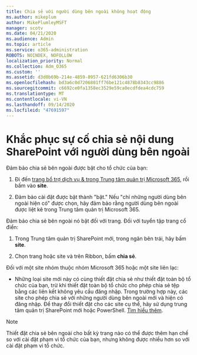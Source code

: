 ```yaml
---
title: Chia sẻ với người dùng bên ngoài không hoạt động
ms.author: mikeplum
author: MikePlumleyMSFT
manager: scotv
ms.date: 04/21/2020
ms.audience: Admin
ms.topic: article
ms.service: o365-administration
ROBOTS: NOINDEX, NOFOLLOW
localization_priority: Normal
ms.collection: Adm_O365
ms.custom: ''
ms.assetid: d3d0b69b-214e-4859-8957-621fd6306b30
ms.openlocfilehash: bd3a6c0d7206801ff76be121c4878b8343cc9886
ms.sourcegitcommit: c6692ce0fa1358ec3529e59ca0ecdfdea4cdc759
ms.translationtype: MT
ms.contentlocale: vi-VN
ms.lasthandoff: 09/14/2020
ms.locfileid: "47691597"
---
```

# <a name="fix-problems-sharing-sharepoint-content-with-external-users"></a>Khắc phục sự cố chia sẻ nội dung SharePoint với người dùng bên ngoài

Đảm bảo chia sẻ bên ngoài được bật cho tổ chức của bạn:
  
1. Đi đến [trang bổ trợ dịch vụ &amp; trong Trung tâm quản trị Microsoft 365](https://portal.office.com/adminportal/home#/Settings/ServicesAndAddIns), rồi bấm vào **site**.
    
2. Đảm bảo cài đặt được bật thành "bật." Nếu "chỉ những người dùng bên ngoài hiện có" được chọn, hãy đảm bảo rằng người dùng bên ngoài được liệt kê trong Trung tâm quản trị Microsoft 365.
    
Đảm bảo chia sẻ bên ngoài nó bật đối với trang. Đối với tuyển tập trang cổ điển:
  
1. Trong Trung tâm quản trị SharePoint mới, trong ngăn bên trái, hãy bấm **site**.
    
2. Chọn trang hoặc site và trên Ribbon, bấm **chia sẻ**.
    
Đối với một site nhóm thuộc nhóm Microsoft 365 hoặc một site liên lạc:
  
- Những loại site mới này có cùng thiết đặt chia sẻ như thiết đặt toàn bộ tổ chức của bạn, trừ khi thiết đặt toàn bộ tổ chức cho phép chia sẻ tệp bằng các liên kết không yêu cầu đăng nhập. Trong trường hợp này, các site cho phép chia sẻ với những người dùng bên ngoài mới và hiện có đăng nhập. Để thay đổi thiết đặt cho các site cụ thể, hãy sử dụng trung tâm quản trị SharePoint mới hoặc PowerShell. [Tìm hiểu thêm](https://go.microsoft.com/fwlink/?linkid=871863).
    
> [!NOTE]
> Thiết đặt chia sẻ bên ngoài cho bất kỳ trang nào có thể được thêm hạn chế so với cài đặt phạm vi tổ chức của bạn, nhưng không được nhiều hơn so với cài đặt phạm vi tổ chức. 
  

